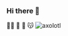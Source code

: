### Hi there 👋
😶‍🌫️
🤠
🤖
😽
![axolotl](https://user-images.githubusercontent.com/110885554/186362310-d5c6e677-5b67-49b2-bf77-e0f41e5b1949.png)
<!--
**cmmongyishen/cmmongyishen** is a ✨ _special_ ✨ repository because its `README.md` (this file) appears on your GitHub profile.

Here are some ideas to get you started:

- 🔭 I’m currently working on ...
- 🌱 I’m currently learning ...
- 👯 I’m looking to collaborate on ...
- 🤔 I’m looking for help with ...
- 💬 Ask me about ...
- 📫 How to reach me: ...
- 😄 Pronouns: ...
- ⚡ Fun fact: ...
-->
